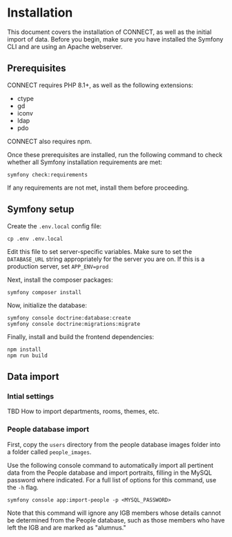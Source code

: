 # Installation

This document covers the installation of CONNECT, as well as the initial import of data. Before you begin, make sure you
have installed the Symfony CLI and are using an Apache webserver.

## Prerequisites

CONNECT requires PHP 8.1+, as well as the following extensions:

- ctype
- gd
- iconv
- ldap
- pdo

CONNECT also requires npm.

Once these prerequisites are installed, run the following command to check whether all Symfony installation requirements
are met:

```shell
symfony check:requirements
```

If any requirements are not met, install them before proceeding.

## Symfony setup

Create the `.env.local` config file:

```shell
cp .env .env.local
```

Edit this file to set server-specific variables. Make sure to set the `DATABASE_URL` string appropriately for the server
you are on. If this is a production server, set `APP_ENV=prod`

Next, install the composer packages:

```shell
symfony composer install
```

Now, initialize the database:

```shell
symfony console doctrine:database:create
symfony console doctrine:migrations:migrate
```

Finally, install and build the frontend dependencies:

```shell
npm install
npm run build
```

## Data import

### Intial settings

TBD How to import departments, rooms, themes, etc.

### People database import

First, copy the `users` directory from the people database images folder into a folder called `people_images`.

Use the following console command to automatically import all pertinent data from the People database and import
portraits, filling in the MySQL password where indicated. For a full list of options for this command, use the `-h`
flag.

```shell
symfony console app:import-people -p <MYSQL_PASSWORD>
```

Note that this command will ignore any IGB members whose details cannot be determined from the People database, such as
those members who have left the IGB and are marked as "alumnus."